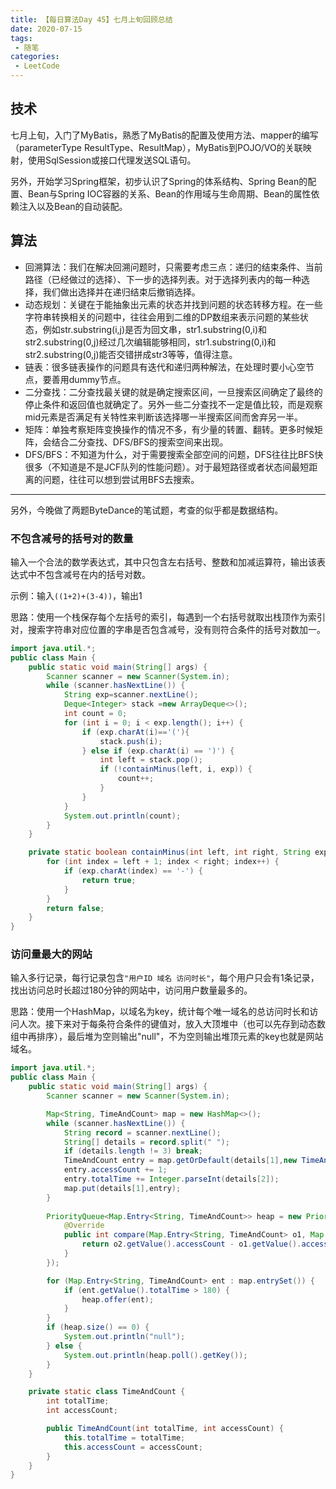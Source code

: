 ```yaml
---
title: 【每日算法Day 45】七月上旬回顾总结
date: 2020-07-15
tags:
 - 随笔
categories:
 - LeetCode
---
```


## 技术
七月上旬，入门了MyBatis，熟悉了MyBatis的配置及使用方法、mapper的编写（parameterType ResultType、ResultMap），MyBatis到POJO/VO的关联映射，使用SqlSession或接口代理发送SQL语句。

另外，开始学习Spring框架，初步认识了Spring的体系结构、Spring Bean的配置、Bean与Spring IOC容器的关系、Bean的作用域与生命周期、Bean的属性依赖注入以及Bean的自动装配。

## 算法
* 回溯算法：我们在解决回溯问题时，只需要考虑三点：递归的结束条件、当前路径（已经做过的选择）、下一步的选择列表。对于选择列表内的每一种选择，我们做出选择并在递归结束后撤销选择。
* 动态规划：关键在于能抽象出元素的状态并找到问题的状态转移方程。在一些字符串转换相关的问题中，往往会用到二维的DP数组来表示问题的某些状态，例如str.substring(i,j)是否为回文串，str1.substring(0,i)和str2.substring(0,j)经过几次编辑能够相同，str1.substring(0,i)和str2.substring(0,j)能否交错拼成str3等等，值得注意。
* 链表：很多链表操作的问题具有迭代和递归两种解法，在处理时要小心空节点，要善用dummy节点。
* 二分查找：二分查找最关键的就是确定搜索区间，一旦搜索区间确定了最终的停止条件和返回值也就确定了。另外一些二分查找不一定是值比较，而是观察mid元素是否满足有关特性来判断该选择哪一半搜索区间而舍弃另一半。
* 矩阵：单独考察矩阵变换操作的情况不多，有少量的转置、翻转。更多时候矩阵，会结合二分查找、DFS/BFS的搜索空间来出现。
* DFS/BFS：不知道为什么，对于需要搜索全部空间的问题，DFS往往比BFS快很多（不知道是不是JCF队列的性能问题）。对于最短路径或者状态间最短距离的问题，往往可以想到尝试用BFS去搜索。

***
另外，今晚做了两题ByteDance的笔试题，考查的似乎都是数据结构。

### 不包含减号的括号对的数量
输入一个合法的数学表达式，其中只包含左右括号、整数和加减运算符，输出该表达式中不包含减号在内的括号对数。

示例：输入`((1+2)+(3-4))`，输出1

思路：使用一个栈保存每个左括号的索引，每遇到一个右括号就取出栈顶作为索引对，搜索字符串对应位置的字串是否包含减号，没有则符合条件的括号对数加一。
```java
import java.util.*;
public class Main {
    public static void main(String[] args) {
        Scanner scanner = new Scanner(System.in);
        while (scanner.hasNextLine()) {
            String exp=scanner.nextLine();
            Deque<Integer> stack =new ArrayDeque<>();
            int count = 0;
            for (int i = 0; i < exp.length(); i++) {
                if (exp.charAt(i)=='('){
                    stack.push(i);
                } else if (exp.charAt(i) == ')') {
                    int left = stack.pop();
                    if (!containMinus(left, i, exp)) {
                        count++;
                    }
                }
            }
            System.out.println(count);
        }
    }

    private static boolean containMinus(int left, int right, String exp) {
        for (int index = left + 1; index < right; index++) {
            if (exp.charAt(index) == '-') {
                return true;
            }
        }
        return false;
    }
}
```

### 访问量最大的网站
输入多行记录，每行记录包含`"用户ID 域名 访问时长"`，每个用户只会有1条记录，找出访问总时长超过180分钟的网站中，访问用户数量最多的。

思路：使用一个HashMap，以域名为key，统计每个唯一域名的总访问时长和访问人次。接下来对于每条符合条件的键值对，放入大顶堆中（也可以先存到动态数组中再排序），最后堆为空则输出"null"，不为空则输出堆顶元素的key也就是网站域名。
```java
import java.util.*;
public class Main {
    public static void main(String[] args) {
        Scanner scanner = new Scanner(System.in);

        Map<String, TimeAndCount> map = new HashMap<>();
        while (scanner.hasNextLine()) {
            String record = scanner.nextLine();
            String[] details = record.split(" ");
            if (details.length != 3) break;
            TimeAndCount entry = map.getOrDefault(details[1],new TimeAndCount(0,0));
            entry.accessCount += 1;
            entry.totalTime += Integer.parseInt(details[2]);
            map.put(details[1],entry);
        }
        
        PriorityQueue<Map.Entry<String, TimeAndCount>> heap = new PriorityQueue<>(new Comparator<Map.Entry<String, TimeAndCount>>() {
            @Override
            public int compare(Map.Entry<String, TimeAndCount> o1, Map.Entry<String, TimeAndCount> o2) {
                return o2.getValue().accessCount - o1.getValue().accessCount;
            }
        });

        for (Map.Entry<String, TimeAndCount> ent : map.entrySet()) {
            if (ent.getValue().totalTime > 180) {
                heap.offer(ent);
            }
        }
        if (heap.size() == 0) {
            System.out.println("null");
        } else {
            System.out.println(heap.poll().getKey());
        }
    }

    private static class TimeAndCount {
        int totalTime;
        int accessCount;

        public TimeAndCount(int totalTime, int accessCount) {
            this.totalTime = totalTime;
            this.accessCount = accessCount;
        }
    }
}
```